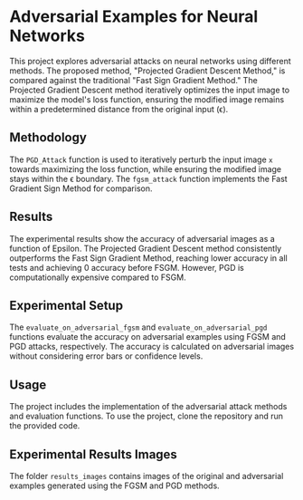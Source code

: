 # Adversarial Examples for Neural Networks

This project explores adversarial attacks on neural networks using different methods. The proposed method, "Projected Gradient Descent Method," is compared against the traditional "Fast Sign Gradient Method." The Projected Gradient Descent method iteratively optimizes the input image to maximize the model's loss function, ensuring the modified image remains within a predetermined distance from the original input (ϵ). 

## Methodology

The `PGD_Attack` function is used to iteratively perturb the input image `x` towards maximizing the loss function, while ensuring the modified image stays within the ϵ boundary. The `fgsm_attack` function implements the Fast Gradient Sign Method for comparison. 

## Results

The experimental results show the accuracy of adversarial images as a function of Epsilon. The Projected Gradient Descent method consistently outperforms the Fast Sign Gradient Method, reaching lower accuracy in all tests and achieving 0 accuracy before FSGM. However, PGD is computationally expensive compared to FSGM. 

## Experimental Setup

The `evaluate_on_adversarial_fgsm` and `evaluate_on_adversarial_pgd` functions evaluate the accuracy on adversarial examples using FGSM and PGD attacks, respectively. The accuracy is calculated on adversarial images without considering error bars or confidence levels.

## Usage

The project includes the implementation of the adversarial attack methods and evaluation functions. To use the project, clone the repository and run the provided code. 

## Experimental Results Images

The folder `results_images` contains images of the original and adversarial examples generated using the FGSM and PGD methods. 

